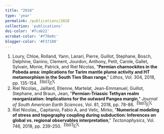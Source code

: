 ```yaml
---
title: "2018"
type: 'year'
permalink: /publications/2018
collection: 'publications'
doi-color: '#fcab22'
acrobat-color: '#f70e0c'
blogger-color: '#F37100'
---
```

1. Loury, Chloe, Rolland, Yann, Lanari, Pierre, Guillot, Stephane, Bosch, Delphine, Ganino, Clement, Jourdon, Anthony, Petit, Carole, Gallet, Sylvain, Monie, Patrick, and Riel Nicolas, "**Permian charnockites in the Pobeda area: implications for Tarim mantle plume activity and HT metamorphism in the South Tien Shan range**," *Lithos*, Vol. 304, 2018, pp. 135-154. &nbsp;<a href='/publications/bibtex#loury2018permian' target='_blank' class='btn btn--mcwbibtex'><img src='../images/BibTeX_logo-16px-high.png'/></a>
1. Riel Nicolas,, Jaillard, Etienne, Martelat, Jean-Emmanuel, Guillot, Stephane, and Braun, Jean, "**Permian-Triassic Tethyan realm reorganization: Implications for the outward Pangea margin**," *Journal of South American Earth Sciences*, Vol. 81, 2018, pp. 78-86. &nbsp;<a href='/publications/bibtex#riel2018permian' target='_blank' class='btn btn--mcwbibtex'><img src='../images/BibTeX_logo-16px-high.png'/></a>
1. Riel Nicolas,, Capitanio, Fabio A, and Velic, Mirko, "**Numerical modeling of stress and topography coupling during subduction: Inferences on global vs. regional observables interpretation**," *Tectonophysics*, Vol. 746, 2018, pp. 239-250. &nbsp;<a href='/publications/bibtex#riel2018numerical' target='_blank' class='btn btn--mcwbibtex'><img src='../images/BibTeX_logo-16px-high.png'/></a>
